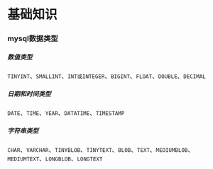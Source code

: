 # 基础知识

### mysql数据类型

##### 数值类型
<code>TINYINT</code>、<code>SMALLINT</code>、<code>INT或INTEGER</code>、<code>BIGINT</code>、<code>FLOAT</code>、<code>DOUBLE</code>、<code>DECIMAL</code>

##### 日期和时间类型
<code>DATE</code>、<code>TIME</code>、<code>YEAR</code>、<code>DATATIME</code>、<code>TIMESTAMP</code>

##### 字符串类型
<code>CHAR</code>、<code>VARCHAR</code>、<code>TINYBLOB</code>、<code>TINYTEXT</code>、<code>BLOB</code>、<code>TEXT</code>、<code>MEDIUMBLOB</code>、<code>MEDIUMTEXT</code>、<code>LONGBLOB</code>、<code>LONGTEXT</code>